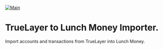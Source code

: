 [![Main](https://github.com/davictor24/truelayer-to-lunch-money/actions/workflows/main.yaml/badge.svg)](https://github.com/davictor24/truelayer-to-lunch-money/actions/workflows/main.yaml)


# TrueLayer to Lunch Money Importer.
Import accounts and transactions from TrueLayer into Lunch Money.
